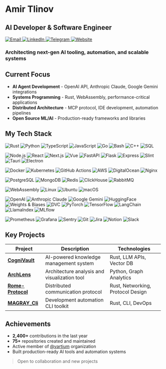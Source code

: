 # Amir Tlinov
## AI Developer & Software Engineer

<div align="left">
  <a href="mailto:contact@imagray.dev">
    <img src="https://img.shields.io/badge/Email-D14836?style=for-the-badge&logo=gmail&logoColor=white" alt="Email">
  </a>
  <a href="https://linkedin.com/in/imagray">
    <img src="https://img.shields.io/badge/LinkedIn-0077B5?style=for-the-badge&logo=linkedin&logoColor=white" alt="LinkedIn">
  </a>
  <a href="https://t.me/iMAGRAY">
    <img src="https://img.shields.io/badge/Telegram-2CA5E0?style=for-the-badge&logo=telegram&logoColor=white" alt="Telegram">
  </a>
  <a href="https://imagray.dev">
    <img src="https://img.shields.io/badge/Website-000000?style=for-the-badge&logo=About.me&logoColor=white" alt="Website">
  </a>
</div>

### Architecting next-gen AI tooling, automation, and scalable systems

## Current Focus
- **AI Agent Development** - OpenAI API, Anthropic Claude, Google Gemini integrations
- **Systems Programming** - Rust, WebAssembly, performance-critical applications  
- **Distributed Architecture** - MCP protocol, IDE development, automation pipelines
- **Open Source ML/AI** - Production-ready frameworks and libraries

## My Tech Stack

![Rust](https://img.shields.io/badge/Rust-000000?style=flat-square&logo=rust&logoColor=white)
![Python](https://img.shields.io/badge/Python-3776AB?style=flat-square&logo=python&logoColor=white)
![TypeScript](https://img.shields.io/badge/TypeScript-007ACC?style=flat-square&logo=typescript&logoColor=white)
![JavaScript](https://img.shields.io/badge/JavaScript-F7DF1E?style=flat-square&logo=javascript&logoColor=black)
![Go](https://img.shields.io/badge/Go-00ADD8?style=flat-square&logo=go&logoColor=white)
![Bash](https://img.shields.io/badge/Bash-4EAA25?style=flat-square&logo=gnubash&logoColor=white)
![C++](https://img.shields.io/badge/C%2B%2B-00599C?style=flat-square&logo=c%2B%2B&logoColor=white)
![SQL](https://img.shields.io/badge/SQL-336791?style=flat-square&logo=postgresql&logoColor=white)

![Node.js](https://img.shields.io/badge/Node.js-339933?style=flat-square&logo=nodedotjs&logoColor=white)
![React](https://img.shields.io/badge/React-61DAFB?style=flat-square&logo=react&logoColor=black)
![Next.js](https://img.shields.io/badge/Next.js-000000?style=flat-square&logo=nextdotjs&logoColor=white)
![Vue](https://img.shields.io/badge/Vue.js-4FC08D?style=flat-square&logo=vuedotjs&logoColor=white)
![FastAPI](https://img.shields.io/badge/FastAPI-009688?style=flat-square&logo=fastapi&logoColor=white)
![Flask](https://img.shields.io/badge/Flask-000000?style=flat-square&logo=flask&logoColor=white)
![Express](https://img.shields.io/badge/Express-000000?style=flat-square&logo=express&logoColor=white)
![Slint](https://img.shields.io/badge/Slint-2E3440?style=flat-square&logo=slint&logoColor=white)
![Tauri](https://img.shields.io/badge/Tauri-24C8D8?style=flat-square&logo=tauri&logoColor=white)
![Electron](https://img.shields.io/badge/Electron-47848F?style=flat-square&logo=electron&logoColor=white)

![Docker](https://img.shields.io/badge/Docker-2496ED?style=flat-square&logo=docker&logoColor=white)
![Kubernetes](https://img.shields.io/badge/Kubernetes-326CE5?style=flat-square&logo=kubernetes&logoColor=white)
![GitHub Actions](https://img.shields.io/badge/GitHub_Actions-2088FF?style=flat-square&logo=githubactions&logoColor=white)
![AWS](https://img.shields.io/badge/AWS-232F3E?style=flat-square&logo=amazonaws&logoColor=white)
![DigitalOcean](https://img.shields.io/badge/DigitalOcean-0080FF?style=flat-square&logo=digitalocean&logoColor=white)
![Nginx](https://img.shields.io/badge/Nginx-009639?style=flat-square&logo=nginx&logoColor=white)

![PostgreSQL](https://img.shields.io/badge/PostgreSQL-336791?style=flat-square&logo=postgresql&logoColor=white)
![MongoDB](https://img.shields.io/badge/MongoDB-47A248?style=flat-square&logo=mongodb&logoColor=white)
![Redis](https://img.shields.io/badge/Redis-DC382D?style=flat-square&logo=redis&logoColor=white)
![ClickHouse](https://img.shields.io/badge/ClickHouse-FFCC01?style=flat-square&logo=clickhouse&logoColor=black)
![RabbitMQ](https://img.shields.io/badge/RabbitMQ-FF6600?style=flat-square&logo=rabbitmq&logoColor=white)

![WebAssembly](https://img.shields.io/badge/WebAssembly-654FF0?style=flat-square&logo=webassembly&logoColor=white)
![Linux](https://img.shields.io/badge/Linux-FCC624?style=flat-square&logo=linux&logoColor=black)
![Ubuntu](https://img.shields.io/badge/Ubuntu-E95420?style=flat-square&logo=ubuntu&logoColor=white)
![macOS](https://img.shields.io/badge/macOS-000000?style=flat-square&logo=apple&logoColor=white)

![OpenAI](https://img.shields.io/badge/OpenAI-412991?style=flat-square&logo=openai&logoColor=white)
![Anthropic Claude](https://img.shields.io/badge/Anthropic-FF6B35?style=flat-square&logo=anthropic&logoColor=white)
![Google Gemini](https://img.shields.io/badge/Google_Gemini-4285F4?style=flat-square&logo=google&logoColor=white)
![HuggingFace](https://img.shields.io/badge/HuggingFace-FFD21E?style=flat-square&logo=huggingface&logoColor=black)
![Weights & Biases](https://img.shields.io/badge/Weights_&_Biases-FFBE00?style=flat-square&logo=weightsandbiases&logoColor=black)
![DVC](https://img.shields.io/badge/DVC-13ADC7?style=flat-square&logo=dvc&logoColor=white)
![PyTorch](https://img.shields.io/badge/PyTorch-EE4C2C?style=flat-square&logo=pytorch&logoColor=white)
![TensorFlow](https://img.shields.io/badge/TensorFlow-FF6F00?style=flat-square&logo=tensorflow&logoColor=white)
![LangChain](https://img.shields.io/badge/LangChain-1C3C3C?style=flat-square&logo=langchain&logoColor=white)
![LlamaIndex](https://img.shields.io/badge/LlamaIndex-000000?style=flat-square&logo=llamaindex&logoColor=white)
![MLflow](https://img.shields.io/badge/MLflow-0194E2?style=flat-square&logo=mlflow&logoColor=white)

![Prometheus](https://img.shields.io/badge/Prometheus-E6522C?style=flat-square&logo=prometheus&logoColor=white)
![Grafana](https://img.shields.io/badge/Grafana-F46800?style=flat-square&logo=grafana&logoColor=white)
![Sentry](https://img.shields.io/badge/Sentry-362D59?style=flat-square&logo=sentry&logoColor=white)
![Git](https://img.shields.io/badge/Git-F05032?style=flat-square&logo=git&logoColor=white)
![Jira](https://img.shields.io/badge/Jira-0052CC?style=flat-square&logo=jira&logoColor=white)
![Notion](https://img.shields.io/badge/Notion-000000?style=flat-square&logo=notion&logoColor=white)
![Slack](https://img.shields.io/badge/Slack-4A154B?style=flat-square&logo=slack&logoColor=white)

## Key Projects

| Project | Description | Technologies |
|---------|-------------|-------------|
| [**CogniVault**](https://github.com/iMAGRAY/CogniVault) | AI-powered knowledge management system | Rust, LLM APIs, Vector DB |
| [**ArchLens**](https://github.com/iMAGRAY/ArchLens) | Architecture analysis and visualization tool | Python, Graph Analytics |
| [**Rome-Protocol**](https://github.com/iMAGRAY/Rome-Protocol) | Distributed communication protocol | Rust, Networking, Protocol Design |
| [**MAGRAY_Cli**](https://github.com/iMAGRAY/MAGRAY_Cli) | Development automation CLI toolkit | Rust, CLI, DevOps |

## Achievements
- **2,400+** contributions in the last year
- **75+** repositories created and maintained  
- Active member of [@vartium](https://github.com/vartium) organization
- Built production-ready AI tools and automation systems

> Open to collaboration and new projects

